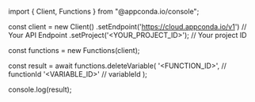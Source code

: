 import { Client, Functions } from "@appconda.io/console";

const client = new Client()
    .setEndpoint('https://cloud.appconda.io/v1') // Your API Endpoint
    .setProject('<YOUR_PROJECT_ID>'); // Your project ID

const functions = new Functions(client);

const result = await functions.deleteVariable(
    '<FUNCTION_ID>', // functionId
    '<VARIABLE_ID>' // variableId
);

console.log(result);
